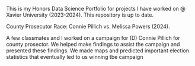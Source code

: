 This is my Honors Data Science Portfolio for projects I have worked on @ Xavier University (2023-2024). This repository is up to date.

County Prosecutor Race: Connie Pillich vs. Melissa Powers (2024).

A few classmates and I worked on a campaign for (D) Connie Pillich for county prosector. We helped make findings to assist the campaign and presented these findings. We made maps and predicted important election statistics that eventually led to us winning tbe campaign

